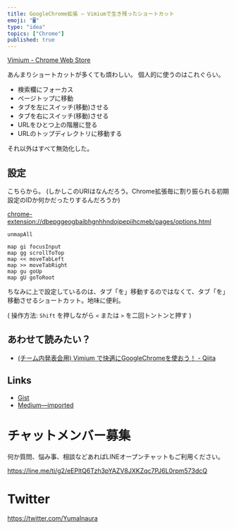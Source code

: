 ```yaml
---
title: GoogleChrome拡張 — Vimiumで生き残ったショートカット
emoji: "🖥"
type: "idea"
topics: ["Chrome"]
published: true
---
```


[Vimium - Chrome Web Store](https://chrome.google.com/webstore/detail/vimium/dbepggeogbaibhgnhhndojpepiihcmeb)

あんまりショートカットが多くても煩わしい。
個人的に使うのはこれぐらい。

- 検索欄にフォーカス
- ページトップに移動
- タブを左にスイッチ(移動)させる
- タブを右にスイッチ(移動)させる
- URLをひとつ上の階層に登る
- URLのトップディレクトリに移動する

それ以外はすべて無効化した。

## 設定

こちらから。 (しかしこのURIはなんだろう。Chrome拡張毎に割り振られる初期設定のIDか何かだったりするんだろうか)

[chrome-extension://dbepggeogbaibhgnhhndojpepiihcmeb/pages/options.html](chrome-extension://dbepggeogbaibhgnhhndojpepiihcmeb/pages/options.html)



```
unmapAll

map gi focusInput
map gg scrollToTop
map << moveTabLeft
map >> moveTabRight
map gu goUp
map gU goToRoot
```

ちなみに上で設定しているのは、タブ「を」移動するのではなくて、タブ「を」移動させるショートカット。地味に便利。

( 操作方法: `Shift` を押しながら `<` または `>` を二回トントンと押す )

## あわせて読みたい？

- [(チーム内発表会用) Vimium で快適にGoogleChromeを使おう！ - Qiita](https://qiita.com/YumaInaura/items/262700bd4afd1919d10b)

## Links

- [Gist](https://gist.github.com/YumaInaura/54bf48eee6d79dfa507574c3fdfd5b07)
- [Medium—imported](https://medium.com/supersonic-generation/ultimate-vimuim-shortcuts-final-my-choices-2c018210ad6)









<!-- Update From Qiita API -->

# チャットメンバー募集


何か質問、悩み事、相談などあればLINEオープンチャットもご利用ください。

https://line.me/ti/g2/eEPltQ6Tzh3pYAZV8JXKZqc7PJ6L0rpm573dcQ





# Twitter


https://twitter.com/YumaInaura


<!-- Update From Qiita API -->


